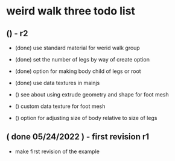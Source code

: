 # weird walk three todo list

## () - r2
* (done) use standard material for werid walk group
* (done) set the number of legs by way of create option
* (done) option for making body child of legs or root
* (done) use data textures in mainjs

* () see about using extrude geometry and shape for foot mesh
* () custom data texture for foot mesh
* () option for adjusting size of body relative to size of legs

## ( done 05/24/2022 ) - first revision r1
* make first revision of the example